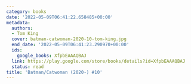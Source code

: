 ```yaml
---
category: books
date: '2022-05-09T06:41:22.658485+00:00'
metadata:
  authors:
  - Tom King
  cover: batman-catwoman-2020-10-tom-king.jpg
  end_date: '2022-05-09T06:41:23.290970+00:00'
  ids:
    google_books: XfpbEAAAQBAJ
  link: https://play.google.com/store/books/details?id=XfpbEAAAQBAJ
  status: read
title: 'Batman/Catwoman (2020-) #10'
---
```

